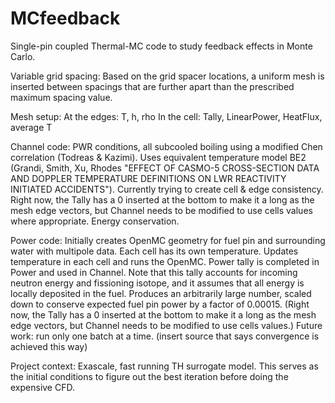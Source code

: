 # MCfeedback
Single-pin coupled Thermal-MC code to study feedback effects in Monte Carlo. 

Variable grid spacing:
Based on the grid spacer locations, a uniform mesh is inserted between spacings that are further apart than the prescribed maximum spacing value. 

Mesh setup:
At the edges: T, h, rho
In the cell: Tally, LinearPower, HeatFlux, average T

Channel code:
PWR conditions, all subcooled boiling using a modified Chen correlation (Todreas & Kazimi).
Uses equivalent temperature model BE2 (Grandi, Smith, Xu, Rhodes "EFFECT OF CASMO-5 CROSS-SECTION DATA AND DOPPLER TEMPERATURE DEFINITIONS ON LWR REACTIVITY INITIATED ACCIDENTS").
Currently trying to create cell & edge consistency. Right now, the Tally has a 0 inserted at the bottom to make it a long as the mesh edge vectors, but Channel needs to be modified to use cells values where appropriate. 
Energy conservation. 

Power code:
Initially creates OpenMC geometry for fuel pin and surrounding water with multipole data. Each cell has its own temperature. 
Updates temperature in each cell and runs the OpenMC. 
Power tally is completed in Power and used in Channel. Note that this tally accounts for incoming neutron energy and fissioning isotope, and it assumes that all energy is locally deposited in the fuel.  Produces an arbitrarily large number, scaled down to conserve expected fuel pin power by a factor of 0.00015. (Right now, the Tally has a 0 inserted at the bottom to make it a long as the mesh edge vectors, but Channel needs to be modified to use cells values.)
Future work: run only one batch at a time. (insert source that says convergence is achieved this way)

Project context:
Exascale, fast running TH surrogate model. This serves as the initial conditions to figure out the best iteration before doing the expensive CFD. 
